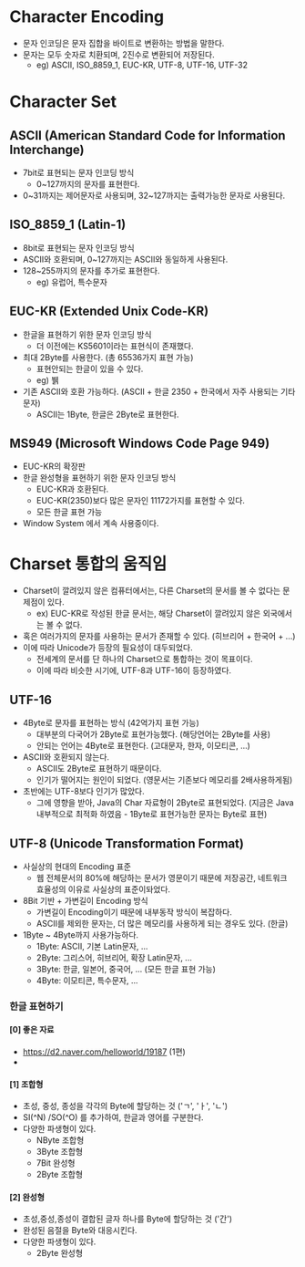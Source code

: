 # Character Encoding
- 문자 인코딩은 문자 집합을 바이트로 변환하는 방법을 말한다.
- 문자는 모두 숫자로 치환되며, 2진수로 변환되어 저장된다.
  - eg) ASCII, ISO_8859_1, EUC-KR, UTF-8, UTF-16, UTF-32

# Character Set

## ASCII (American Standard Code for Information Interchange)
- 7bit로 표현되는 문자 인코딩 방식
  - 0~127까지의 문자를 표현한다.
- 0~31까지는 제어문자로 사용되며, 32~127까지는 출력가능한 문자로 사용된다.

## ISO_8859_1 (Latin-1)
- 8bit로 표현되는 문자 인코딩 방식
- ASCII와 호환되며, 0~127까지는 ASCII와 동일하게 사용된다.
- 128~255까지의 문자를 추가로 표현한다.
  - eg) 유럽어, 특수문자

## EUC-KR (Extended Unix Code-KR)
- 한글을 표현하기 위한 문자 인코딩 방식
  - 더 이전에는 KS5601이라는 표현식이 존재했다.
- 최대 2Byte를 사용한다. (총 65536가지 표현 가능)
  - 표현안되는 한글이 있을 수 있다.
  - eg) 뷁
- 기존 ASCII와 호환 가능하다. (ASCII + 한글 2350 + 한국에서 자주 사용되는 기타 문자)
  - ASCII는 1Byte, 한글은 2Byte로 표현한다.

## MS949 (Microsoft Windows Code Page 949)
- EUC-KR의 확장판
- 한글 완성형을 표현하기 위한 문자 인코딩 방식
  - EUC-KR과 호환된다. 
  - EUC-KR(2350)보다 많은 문자인 11172가지를 표현할 수 있다.
  - 모든 한글 표현 가능
- Window System 에서 계속 사용중이다.

# Charset 통합의 움직임
- Charset이 깔려있지 않은 컴퓨터에서는, 다른 Charset의 문서를 볼 수 없다는 문제점이 있다.
  - ex) EUC-KR로 작성된 한글 문서는, 해당 Charset이 깔려있지 않은 외국에서는 볼 수 없다.
- 혹은 여러가지의 문자를 사용하는 문서가 존재할 수 있다. (히브리어 + 한국어 + ...)
- 이에 따라 Unicode가 등장의 필요성이 대두되었다.
  - 전세계의 문서를 단 하나의 Charset으로 통합하는 것이 목표이다.
  - 이에 따라 비슷한 시기에, UTF-8과 UTF-16이 등장하였다.

## UTF-16
- 4Byte로 문자를 표현하는 방식 (42억가지 표현 가능)
  - 대부분의 다국어가 2Byte로 표현가능했다. (해당언어는 2Byte를 사용)
  - 안되는 언어는 4Byte로 표현한다. (고대문자, 한자, 이모티콘, ...)
- ASCII와 호환되지 않는다.
  - ASCII도 2Byte로 표현하기 때문이다.
  - 인기가 떨어지는 원인이 되었다. (영문서는 기존보다 메모리를 2배사용하게됨)
- 초반에는 UTF-8보다 인기가 많았다.
  - 그에 영향을 받아, Java의 Char 자료형이 2Byte로 표현되었다. (지금은 Java 내부적으로 최적화 하였음 - 1Byte로 표현가능한 문자는 Byte로 표현)

## UTF-8 (Unicode Transformation Format)
- 사실상의 현대의 Encoding 표준
  - 웹 전체문서의 80%에 해당하는 문서가 영문이기 때문에 저장공간, 네트워크 효율성의 이유로 사실상의 표준이돠었다.
- 8Bit 기반 + 가변길이 Encoding 방식
  - 가변길이 Encoding이기 때문에 내부동작 방식이 복잡하다.
  - ASCII를 제외한 문자는, 더 많은 메모리를 사용하게 되는 경우도 있다. (한글)
- 1Byte ~ 4Byte까지 사용가능하다.
  - 1Byte: ASCII, 기본 Latin문자, ...
  - 2Byte: 그리스어, 히브리어, 확장 Latin문자, ...
  - 3Byte: 한글, 일본어, 중국어, ... (모든 한글 표현 가능)
  - 4Byte: 이모티콘, 특수문자, ...


### 한글 표현하기

#### [0] 좋은 자료
- https://d2.naver.com/helloworld/19187 (1편)
- 

#### [1] 조합형
- 초성, 중성, 종성을 각각의 Byte에 할당하는 것 ('ㄱ', 'ㅏ', 'ㄴ')
- SI(^N) /SO(^O) 를 추가하여, 한글과 영어를 구분한다.
- 다양한 파생형이 있다.
  - NByte 조합형
  - 3Byte 조합형
  - 7Bit 완성형
  - 2Byte 조합형


#### [2] 완성형
- 초성,중성,종성이 결합된 글자 하나를 Byte에 할당하는 것 ('간')
- 완성된 음절을 Byte와 대응시킨다.
- 다양한 파생형이 있다.
  - 2Byte 완성형
